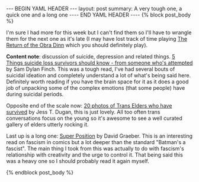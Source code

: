 --- BEGIN YAML HEADER ---
layout: post
summary: A very tough one, a quick one and a long one
---- END YAML HEADER ----
{% block post_body %}

I'm sure I had more for this week but I can't find them so I'll have to wrangle them for the next one as it's late (I may have lost track of time playing [The Return of the Obra Dinn](https://store.steampowered.com/app/653530/Return_of_the_Obra_Dinn/) which you should definitely play).

**Content note**: discussion of suicide, depression and related things. [5 Things suicide loss survivors should know - from someone who's attempted](https://www.healthline.com/health/mental-health/losing-someone-to-suicide) by Sam Dylan Finch. This was a tough read, I've had several bouts of suicidal ideation and completely understand a lot of what's being said here. Definitely worth reading if you have the brain space for it as it does a good job of unpacking some of the complex emotions (that some people) have during suicidal periods.

Opposite end of the scale now: [20 photos of Trans Elders who have survived](https://www.advocate.com/photography/2018/9/06/20-photos-trans-elders-who-have-survived-jess-t-dugan) by Jess T. Dugan, this is just lovely. All too often trans conversations focus on the young so it's awesome to see a well curated gallery of elders utterly rocking it.

Last up is a long one: [Super Position](https://thenewinquiry.com/super-position/) by David Graeber. This is an interesting read on fascism in comics but a lot deeper than the standard "Batman's a fascist". The main thing I took from this was actually to do with fascism's relationship with creativity and the urge to control it. That being said this was a heavy one so I should probably read it again myself.

{% endblock post_body %}
